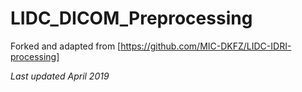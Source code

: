 # LIDC_DICOM_Preprocessing

Forked and adapted from [https://github.com/MIC-DKFZ/LIDC-IDRI-processing]

*Last updated April 2019*

